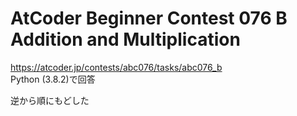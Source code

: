 # AtCoder Beginner Contest 076 B Addition and Multiplication  
https://atcoder.jp/contests/abc076/tasks/abc076_b  
Python (3.8.2)で回答  

逆から順にもどした
